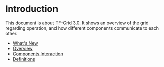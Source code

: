 # Introduction

This document is about TF-Grid 3.0. It shows an overview of the grid regarding operation, and how different components communicate to each other.

- [What's New](grid3_new)
- [Overview](grid3_overview)
- [Components Interaction](grid3_components)
- [Definitions](grid3_definitions)
